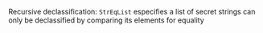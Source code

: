 Recursive declassification: `StrEqList` especifies a list of 
secret strings can only be declassified by 
comparing its elements for equality